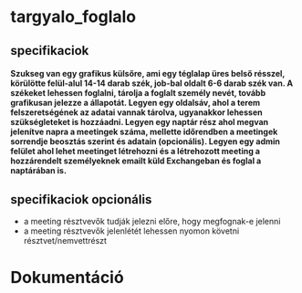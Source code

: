 # targyalo_foglalo

## specifikaciok

#### Szukseg van egy grafikus külsőre, ami egy téglalap üres belső résszel, körülötte felül-alul 14-14 darab szék, job-bal oldalt 6-6 darab szék van. A székeket lehessen foglalni, tárolja a foglalt személy nevét, tovább grafikusan jelezze a állapotát. Legyen egy oldalsáv, ahol a terem felszeretségének az adatai vannak tárolva, ugyanakkor lehessen szükségleteket is hozzáadni. Legyen egy naptár rész ahol megvan jelenítve napra a meetingek száma, mellette időrendben a meetingek sorrendje beosztás szerint és adatain (opcionális). Legyen egy admin felület ahol lehet meetinget létrehozni és a létrehozott meeting a hozzárendelt személyeknek emailt küld Exchangeban és foglal a naptárában is.

## specifikaciok opcionális

* a meeting résztvevők tudják jelezni előre, hogy megfognak-e jelenni
* a meeting résztvevők jelenlétét lehessen nyomon követni résztvet/nemvettrészt

# Dokumentáció

